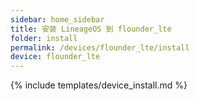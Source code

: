 ```yaml
---
sidebar: home_sidebar
title: 安装 LineageOS 到 flounder_lte
folder: install
permalink: /devices/flounder_lte/install
device: flounder_lte
---
```

{% include templates/device_install.md %}
